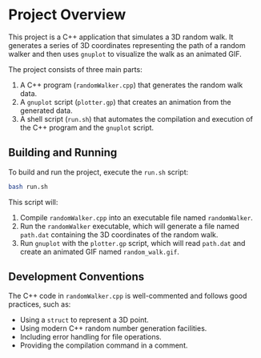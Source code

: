 # Project Overview

This project is a C++ application that simulates a 3D random walk. It generates a series of 3D coordinates representing the path of a random walker and then uses `gnuplot` to visualize the walk as an animated GIF.

The project consists of three main parts:
1.  A C++ program (`randomWalker.cpp`) that generates the random walk data.
2.  A `gnuplot` script (`plotter.gp`) that creates an animation from the generated data.
3.  A shell script (`run.sh`) that automates the compilation and execution of the C++ program and the `gnuplot` script.

## Building and Running

To build and run the project, execute the `run.sh` script:

```bash
bash run.sh
```

This script will:
1.  Compile `randomWalker.cpp` into an executable file named `randomWalker`.
2.  Run the `randomWalker` executable, which will generate a file named `path.dat` containing the 3D coordinates of the random walk.
3.  Run `gnuplot` with the `plotter.gp` script, which will read `path.dat` and create an animated GIF named `random_walk.gif`.

## Development Conventions

The C++ code in `randomWalker.cpp` is well-commented and follows good practices, such as:
*   Using a `struct` to represent a 3D point.
*   Using modern C++ random number generation facilities.
*   Including error handling for file operations.
*   Providing the compilation command in a comment.
